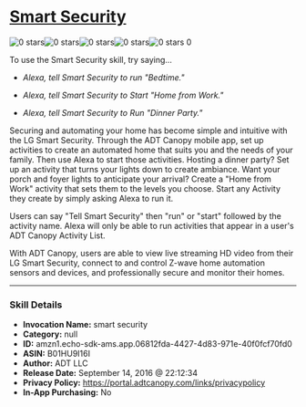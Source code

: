 # [Smart Security](http://alexa.amazon.com/#skills/amzn1.echo-sdk-ams.app.06812fda-4427-4d83-971e-40f0fcf70fd0)
![0 stars](../../images/ic_star_border_black_18dp_1x.png)![0 stars](../../images/ic_star_border_black_18dp_1x.png)![0 stars](../../images/ic_star_border_black_18dp_1x.png)![0 stars](../../images/ic_star_border_black_18dp_1x.png)![0 stars](../../images/ic_star_border_black_18dp_1x.png) 0

To use the Smart Security skill, try saying...

* *Alexa, tell Smart Security to run "Bedtime."*

* *Alexa, tell Smart Security to Start "Home from Work."*

* *Alexa, tell Smart Security to Run "Dinner Party."*

Securing and automating your home has become simple and intuitive with the LG Smart Security. Through the ADT Canopy mobile app, set up activities to create an automated home that suits you and the needs of your family. Then use Alexa to start those activities. Hosting a dinner party? Set up an activity that turns your lights down to create ambiance. Want your porch and foyer lights to anticipate your arrival? Create a "Home from Work" activity that sets them to the levels you choose. Start any Activity they create by simply asking Alexa to run it. 

Users can say "Tell Smart Security" then "run" or "start" followed by the activity name. Alexa will only be able to run activities that appear in a user's ADT Canopy Activity List.

With ADT Canopy, users are able to view live streaming HD video from their LG Smart Security, connect to and control Z-wave home automation sensors and devices, and professionally secure and monitor their homes.

***

### Skill Details

* **Invocation Name:** smart security
* **Category:** null
* **ID:** amzn1.echo-sdk-ams.app.06812fda-4427-4d83-971e-40f0fcf70fd0
* **ASIN:** B01HU9I16I
* **Author:** ADT LLC
* **Release Date:** September 14, 2016 @ 22:12:34
* **Privacy Policy:** https://portal.adtcanopy.com/links/privacypolicy
* **In-App Purchasing:** No
